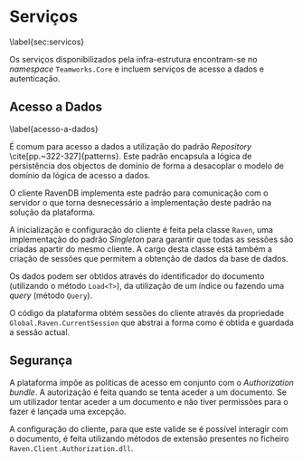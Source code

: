 Serviços
=

\label{sec:servicos}

Os serviços disponibilizados pela infra-estrutura encontram-se no *namespace* `Teamworks.Core` e incluem serviços de acesso a dados e autenticação.

Acesso a Dados
-

\label{acesso-a-dados}

É comum para acesso a dados a utilização do padrão *Repository* \cite[pp.~322-327]{patterns}. Este padrão encapsula a lógica de persistência dos objectos de domínio de forma a desacoplar o modelo de domínio da lógica de acesso a dados. 

O cliente RavenDB implementa este padrão para comunicação com o servidor o que torna desnecessário a implementação deste padrão na solução da plataforma.

A inicialização e configuração do cliente é feita pela classe `Raven`, uma implementação do padrão *Singleton* para garantir que todas as sessões são criadas apartir do mesmo cliente.
A cargo desta classe está também a criação de sessões que permitem a obtenção de dados da base de dados.

Os dados podem ser obtidos através do identificador do documento (utilizando o método `Load<T>`), da utilização de um índice ou fazendo uma *query* (método `Query`).

O código da plataforma obtém sessões do cliente através da propriedade `Global.Raven.CurrentSession` que abstrai a forma como é obtida e guardada a sessão actual. 

Segurança
- 

A plataforma impõe as políticas de acesso em conjunto com o *Authorization bundle*.
A autorização é feita quando se tenta aceder a um documento. Se um utilizador tentar aceder a um documento e não tiver permissões para o fazer é lançada uma excepção.

A configuração do cliente, para que este valide se é possível interagir com o documento, é feita utilizando métodos de extensão presentes no ficheiro `Raven.Client.Authorization.dll`.



